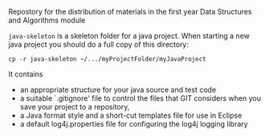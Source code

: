 Repostory for the distribution of materials in the first year Data Structures and Algorithms module

`java-skeleton` is a skeleton folder for a java project. When starting a new java project you should do a full copy of this directory:
```shell
cp -r java-skeleton ~/.../myProjectFolder/myJavaProject
```
It contains
* an appropriate structure for your java source and test code
* a suitable `.gitignore' file to control the files that GIT considers when you save your project to a repository,
* a Java format style and a short-cut templates file for use in Eclipse
* a default log4j.properties file for configuring the log4j logging library
